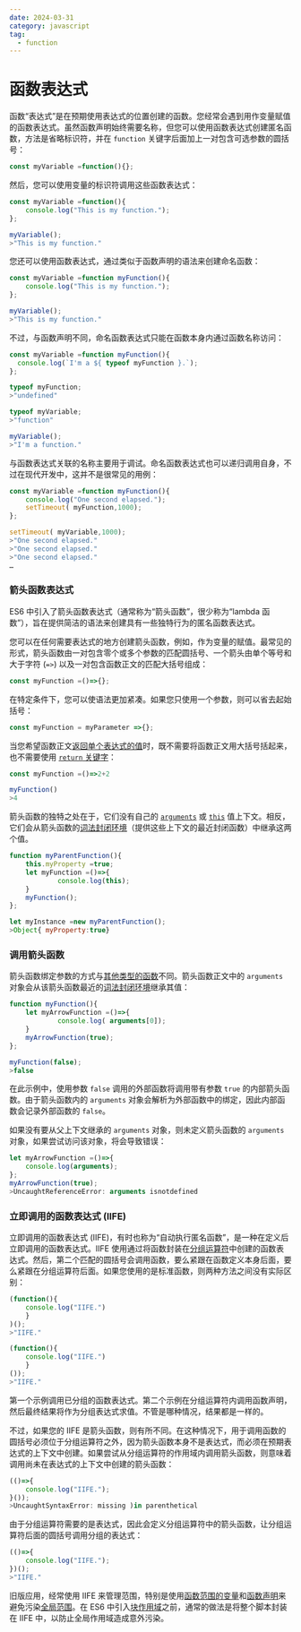 ```yaml
---
date: 2024-03-31
category: javascript
tag:
  - function
---
```

# 函数表达式

函数“表达式”是在预期使用表达式的位置创建的函数。您经常会遇到用作变量赋值的函数表达式。虽然函数声明始终需要名称，但您可以使用函数表达式创建匿名函数，方法是省略标识符，并在 `function` 关键字后面加上一对包含可选参数的圆括号：

```javascript
const myVariable =function(){};
```

然后，您可以使用变量的标识符调用这些函数表达式：

```javascript
const myVariable =function(){
    console.log("This is my function.");
};

myVariable();
>"This is my function."
```

您还可以使用函数表达式，通过类似于函数声明的语法来创建命名函数：

```javascript
const myVariable =function myFunction(){
    console.log("This is my function.");
};

myVariable();
>"This is my function."
```

不过，与函数声明不同，命名函数表达式只能在函数本身内通过函数名称访问：

```javascript
const myVariable =function myFunction(){
  console.log(`I'm a ${ typeof myFunction }.`);
};

typeof myFunction;
>"undefined"

typeof myVariable;
>"function"

myVariable();
>"I'm a function."
```

与函数表达式关联的名称主要用于调试。命名函数表达式也可以递归调用自身，不过在现代开发中，这并不是很常见的用例：

```javascript
const myVariable =function myFunction(){
    console.log("One second elapsed.");
    setTimeout( myFunction,1000);
};

setTimeout( myVariable,1000);
>"One second elapsed."
>"One second elapsed."
>"One second elapsed."
…
```

### 箭头函数表达式

ES6 中引入了箭头函数表达式（通常称为“箭头函数”，很少称为“lambda 函数”），旨在提供简洁的语法来创建具有一些独特行为的匿名函数表达式。

您可以在任何需要表达式的地方创建箭头函数，例如，作为变量的赋值。最常见的形式，箭头函数由一对包含零个或多个参数的匹配圆括号、一个箭头由单个等号和大于字符 (`=>`) 以及一对包含函数正文的匹配大括号组成：

```javascript
const myFunction =()=>{};
```

在特定条件下，您可以使语法更加紧凑。如果您只使用一个参数，则可以省去起始括号：

```javascript
const myFunction = myParameter =>{};
```

当您希望函数正文[返回单个表达式的值](/blogs/web/javascript/functions/return)时，既不需要将函数正文用大括号括起来，也不需要使用 [`return` 关键字](/blogs/web/javascript/functions/return)：

```javascript
const myFunction =()=>2+2

myFunction()
>4
```

箭头函数的独特之处在于，它们没有自己的 [`arguments`](/blogs/web/javascript/functions#function-calling) 或 [`this`](/blogs/web/javascript/functions/this) 值上下文。相反，它们会从箭头函数的[词法封闭环境](https://262.ecma-international.org/6.0/#sec-arrow-function-definitions-runtime-semantics-evaluation)（提供这些上下文的最近封闭函数）中继承这两个值。

```javascript
function myParentFunction(){
    this.myProperty =true;
    let myFunction =()=>{
            console.log(this);
    }
    myFunction();
};

let myInstance =new myParentFunction();
>Object{ myProperty:true}
```

### 调用箭头函数

箭头函数绑定参数的方式与[其他类型的函数](/blogs/web/javascript/functions#function-calling)不同。箭头函数正文中的 `arguments` 对象会从该箭头函数最近的[词法封闭环境](https://262.ecma-international.org/6.0/#sec-arrow-function-definitions-runtime-semantics-evaluation)继承其值：

```javascript
function myFunction(){
    let myArrowFunction =()=>{
            console.log( arguments[0]);
    }
    myArrowFunction(true);
};

myFunction(false);
>false
```

在此示例中，使用参数 `false` 调用的外部函数将调用带有参数 `true` 的内部箭头函数。由于箭头函数内的 `arguments` 对象会解析为外部函数中的绑定，因此内部函数会记录外部函数的 `false`。

如果没有要从父上下文继承的 `arguments` 对象，则未定义箭头函数的 `arguments` 对象，如果尝试访问该对象，将会导致错误：

```javascript
let myArrowFunction =()=>{
    console.log(arguments);
};
myArrowFunction(true);
>UncaughtReferenceError: arguments isnotdefined
```

### 立即调用的函数表达式 (IIFE)

立即调用的函数表达式 (IIFE)，有时也称为“自动执行匿名函数”，是一种在定义后立即调用的函数表达式。IIFE 使用通过将函数封装在[分组运算符](/blogs/web/javascript/introduction#expressions)中创建的函数表达式。然后，第二个匹配的圆括号会调用函数，要么紧跟在函数定义本身后面，要么紧跟在分组运算符后面。如果您使用的是标准函数，则两种方法之间没有实际区别：

```javascript
(function(){
    console.log("IIFE.")
    }
)();
>"IIFE."

(function(){
    console.log("IIFE.")
    }
());
>"IIFE."
```

第一个示例调用已分组的函数表达式。第二个示例在分组运算符内调用函数声明，然后最终结果将作为分组表达式求值。不管是哪种情况，结果都是一样的。

不过，如果您的 IIFE 是箭头函数，则有所不同。在这种情况下，用于调用函数的圆括号必须位于分组运算符之外，因为箭头函数本身不是表达式，而必须在预期表达式的上下文中创建。如果尝试从分组运算符的作用域内调用箭头函数，则意味着调用尚未在表达式的上下文中创建的箭头函数：

```javascript
(()=>{
    console.log("IIFE.");
}());
>UncaughtSyntaxError: missing )in parenthetical
```

由于分组运算符需要的是表达式，因此会定义分组运算符中的箭头函数，让分组运算符后面的圆括号调用分组的表达式：

```javascript
(()=>{
    console.log("IIFE.");
})();
>"IIFE."
```

旧版应用，经常使用 IIFE 来管理范围，特别是使用[函数范围的变量](/blogs/web/javascript/data-types/variable#function-scope)和[函数声明](/blogs/web/javascript/functions#declarations)来避免污染[全局范围](/blogs/web/javascript/data-types/variable#global-scope)。在 ES6 中引入[块作用域](/blogs/web/javascript/data-types/variable#block-scope)之前，通常的做法是将整个脚本封装在 IIFE 中，以防止全局作用域造成意外污染。
